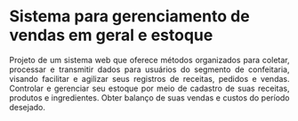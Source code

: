 # Sistema para gerenciamento de vendas em geral e estoque

<p align="justify">Projeto de um sistema web que oferece métodos organizados para coletar, processar e transmitir dados para usuários do segmento de confeitaria, visando facilitar e agilizar seus registros de receitas, pedidos e vendas. Controlar e gerenciar seu estoque por meio de cadastro de suas receitas, produtos e ingredientes. Obter balanço de suas vendas e custos do período desejado.</p>
